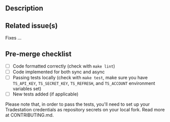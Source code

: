 ## Description

## Related issue(s)
Fixes ...

## Pre-merge checklist
- [ ] Code formatted correctly (check with `make lint`)
- [ ] Code implemented for both sync and async
- [ ] Passing tests locally (check with `make test`, make sure you have `TS_API_KEY`, `TS_SECRET_KEY`, `TS_REFRESH`, and `TS_ACCOUNT` environment variables set)
- [ ] New tests added (if applicable)

Please note that, in order to pass the tests, you'll need to set up your Tradestation credentials as repository secrets on your local fork. Read more at CONTRIBUTING.md.
